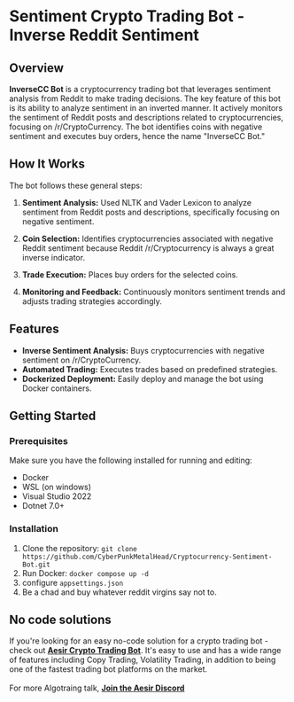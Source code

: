 # Sentiment Crypto Trading Bot - Inverse Reddit Sentiment

## Overview

**InverseCC Bot** is a cryptocurrency trading bot that leverages sentiment analysis from Reddit to make trading decisions. The key feature of this bot is its ability to analyze sentiment in an inverted manner. It actively monitors the sentiment of Reddit posts and descriptions related to cryptocurrencies, focusing on /r/CryptoCurrency. The bot identifies coins with negative sentiment and executes buy orders, hence the name "InverseCC Bot."


## How It Works

The bot follows these general steps:

1. **Sentiment Analysis:** Used NLTK and Vader Lexicon to analyze sentiment from Reddit posts and descriptions, specifically focusing on negative sentiment.

2. **Coin Selection:** Identifies cryptocurrencies associated with negative Reddit sentiment because Reddit /r/Cryptocurrency is always a great inverse indicator.

3. **Trade Execution:** Places buy orders for the selected coins.

4. **Monitoring and Feedback:** Continuously monitors sentiment trends and adjusts trading strategies accordingly.

## Features

- **Inverse Sentiment Analysis:** Buys cryptocurrencies with negative sentiment on /r/CryptoCurrency.
- **Automated Trading:** Executes trades based on predefined strategies.
- **Dockerized Deployment:** Easily deploy and manage the bot using Docker containers.

## Getting Started

### Prerequisites

Make sure you have the following installed for running and editing:

- Docker
- WSL (on windows)
- Visual Studio 2022
- Dotnet 7.0+


### Installation

1. Clone the repository: `git clone https://github.com/CyberPunkMetalHead/Cryptocurrency-Sentiment-Bot.git`
2. Run Docker: `docker compose up -d`
4. configure `appsettings.json`
3. Be a chad and buy whatever reddit virgins say not to.

## No code solutions
If you're looking for an easy no-code solution for a crypto trading bot - check out [**Aesir Crypto Trading Bot**](https://aesircrypto.com). It's easy to use and has a wide range of features including Copy Trading, Volatility Trading, in addition to being one of the fastest trading bot platforms on the market.
<br><br>For more Algotraing talk, [**Join the Aesir Discord**](https://discord.gg/4GGezGQhhg)
